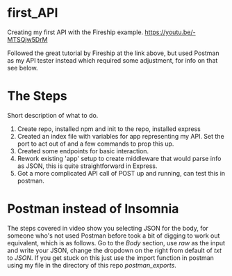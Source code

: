# first_API
Creating my first API with the Fireship example. https://youtu.be/-MTSQjw5DrM

Followed the great tutorial by Fireship at the link above, but used
Postman as my API tester instead which required some adjustment, for 
info on that see below.

# The Steps
Short description of what to do.
1. Create repo, installed npm and init to the repo, installed express
2. Created an index file with variables for app representing my API. Set the port to act out of and a few commands to prop this up.
3. Created some endpoints for basic interaction.
4. Rework existing 'app' setup to create middleware that would parse info as JSON, this is quite straightforward in Express.
5. Got a more complicated API call of POST up and running, can test this in postman.

# Postman instead of Insomnia
The steps covered in video show you selecting JSON for the body, for someone who's not used Postman before took a bit of digging to work out equivalent, which is as follows.
Go to the *Body* section, use *raw* as the input and write your JSON, change the dropdown on the right from default of *txt* to *JSON*.
If you get stuck on this just use the import function in postman using my file in the directory of this repo *postman_exports*.